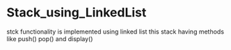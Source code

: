 # Stack_using_LinkedList
stck functionality is implemented using linked list
this stack having methods like push() pop() and display()
